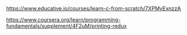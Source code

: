 https://www.educative.io/courses/learn-c-from-scratch/7XPMyExnzzA

https://www.coursera.org/learn/programming-fundamentals/supplement/4F2uM/printing-redux